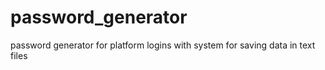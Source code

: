 # password_generator
password generator for platform logins with system for saving data in text files
